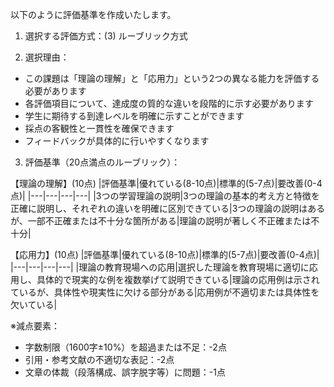 以下のように評価基準を作成いたします。

1. 選択する評価方式：(3) ルーブリック方式

2. 選択理由：
- この課題は「理論の理解」と「応用力」という2つの異なる能力を評価する必要があります
- 各評価項目について、達成度の質的な違いを段階的に示す必要があります
- 学生に期待する到達レベルを明確に示すことができます
- 採点の客観性と一貫性を確保できます
- フィードバックが具体的に行いやすくなります

3. 評価基準（20点満点のルーブリック）：

【理論の理解】(10点)
|評価基準|優れている(8-10点)|標準的(5-7点)|要改善(0-4点)|
|---|---|---|---|
|3つの学習理論の説明|3つの理論の基本的考え方と特徴を正確に説明し、それぞれの違いを明確に区別できている|3つの理論の説明はあるが、一部不正確または不十分な箇所がある|理論の説明が著しく不正確または不十分|

【応用力】(10点)
|評価基準|優れている(8-10点)|標準的(5-7点)|要改善(0-4点)|
|---|---|---|---|
|理論の教育現場への応用|選択した理論を教育現場に適切に応用し、具体的で現実的な例を複数挙げて説明できている|理論の応用例は示されているが、具体性や現実性に欠ける部分がある|応用例が不適切または具体性を欠いている|

※減点要素：
- 字数制限（1600字±10%）を超過または不足：-2点
- 引用・参考文献の不適切な表記：-2点
- 文章の体裁（段落構成、誤字脱字等）に問題：-1点